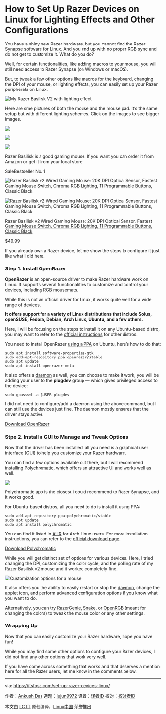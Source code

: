 [#]: subject: (How to Set Up Razer Devices on Linux for Lighting Effects and Other Configurations)
[#]: via: (https://itsfoss.com/set-up-razer-devices-linux/)
[#]: author: (Ankush Das https://itsfoss.com/author/ankush/)
[#]: collector: (lujun9972)
[#]: translator: (geekpi)
[#]: reviewer: ( )
[#]: publisher: ( )
[#]: url: ( )

How to Set Up Razer Devices on Linux for Lighting Effects and Other Configurations
======

You have a shiny new Razer hardware, but you cannot find the Razer Synapse software for Linux. And you end up with no proper RGB sync and do not get to customize it. What do you do?

Well, for certain functionalities, like adding macros to your mouse, you will still need access to Razer Synapse (on Windows or macOS).

But, to tweak a few other options like macros for the keyboard, changing the DPI of your mouse, or lighting effects, you can easily set up your Razer peripherals on Linux.

![My Razer Basilisk V2 with lighting effect][1]

Here are sme pictures of both the mouse and the mouse pad. It’s the same setup but with different lighting schemes. Click on the images to see bigger images.

![][2]

![][3]

![][4]

Razer Basilisk is a good gaming mouse. If you want you can order it from Amazon or get it from your local store.

SaleBestseller No. 1

![Razer Basilisk v2 Wired Gaming Mouse: 20K DPI Optical Sensor, Fastest Gaming Mouse Switch, Chroma RGB Lighting, 11 Programmable Buttons, Classic Black][5]

![Razer Basilisk v2 Wired Gaming Mouse: 20K DPI Optical Sensor, Fastest Gaming Mouse Switch, Chroma RGB Lighting, 11 Programmable Buttons, Classic Black][5]

[Razer Basilisk v2 Wired Gaming Mouse: 20K DPI Optical Sensor, Fastest Gaming Mouse Switch, Chroma RGB Lighting, 11 Programmable Buttons, Classic Black][6]

$49.99 [][7]

If you already own a Razer device, let me show the steps to configure it just like what I did here.

### Step 1. Install OpenRazer

**OpenRazer** is an open-source driver to make Razer hardware work on Linux. It supports several functionalities to customize and control your devices, including RGB mousemats.

While this is not an official driver for Linux, it works quite well for a wide range of devices.

**It offers support for a variety of Linux distributions that include Solus, openSUSE, Fedora, Debian, Arch Linux, Ubuntu, and a few others.**

Here, I will be focusing on the steps to install it on any Ubuntu-based distro, you may want to refer to the [official instructions][8] for other distros.

You need to install OpenRazer [using a PPA][9] on Ubuntu, here’s how to do that:

```
sudo apt install software-properties-gtk
sudo add-apt-repository ppa:openrazer/stable
sudo apt update
sudo apt install openrazer-meta
```

It also offers a [daemon][10] as well, you can choose to make it work, you will be adding your user to the **plugdev** group — which gives privileged access to the device:

```
sudo gpasswd -a $USER plugdev
```

I did not need to configure/add a daemon using the above command, but I can still use the devices just fine. The daemon mostly ensures that the driver stays active.

[Download OpenRazer][11]

### Stpe 2. Install a GUI to Manage and Tweak Options

Now that the driver has been installed, all you need is a graphical user interface (GUI) to help you customize your Razer hardware.

You can find a few options available out there, but I will recommend installing [Polychromatic][12], which offers an attractive UI and works well as well.

![][13]

Polychromatic app is the closest I could recommend to Razer Synapse, and it works good.

For Ubuntu-based distros, all you need to do is install it using PPA:

```
sudo add-apt-repository ppa:polychromatic/stable
sudo apt update
sudo apt install polychromatic
```

You can find it listed in [AUR][14] for Arch Linux users. For more installation instructions, you can refer to the [official download page][15].

[Download Polychromatic][16]

While you will get distinct set of options for various devices. Here, I tried changing the DPI, customizing the color cycle, and the polling rate of my Razer Basilisk v2 mouse and it worked completely fine.

![Customization options for a mouse][17]

It also offers you the ability to easily restart or stop the [daemon][10], change the applet icon, and perform advanced configuration options if you know what you want to do.

Alternatively, you can try [RazerGenie][18], [Snake][19], or [OpenRGB][20] (meant for changing the colors) to tweak the mouse color or any other settings.

### Wrapping Up

Now that you can easily customize your Razer hardware, hope you have fun!

While you may find some other options to configure your Razer devices, I did not find any other options that work very well.

If you have come across something that works and that deserves a mention here for all the Razer users, let me know in the comments below.

--------------------------------------------------------------------------------

via: https://itsfoss.com/set-up-razer-devices-linux/

作者：[Ankush Das][a]
选题：[lujun9972][b]
译者：[译者ID](https://github.com/译者ID)
校对：[校对者ID](https://github.com/校对者ID)

本文由 [LCTT](https://github.com/LCTT/TranslateProject) 原创编译，[Linux中国](https://linux.cn/) 荣誉推出

[a]: https://itsfoss.com/author/ankush/
[b]: https://github.com/lujun9972
[1]: https://i2.wp.com/itsfoss.com/wp-content/uploads/2021/06/Razer-Basilisk-V2.jpg?resize=800%2C600&ssl=1
[2]: https://i1.wp.com/itsfoss.com/wp-content/uploads/2021/06/razer-mouse-pad-lighting-effect-3-com.jpg?resize=800%2C600&ssl=1
[3]: https://i0.wp.com/itsfoss.com/wp-content/uploads/2021/06/razer-mouse-pad-lighting-effect-2-com.jpg?resize=800%2C600&ssl=1
[4]: https://i0.wp.com/itsfoss.com/wp-content/uploads/2021/06/razer-mouse-pad-lighting-effect-1-com.jpg?resize=800%2C600&ssl=1
[5]: https://i1.wp.com/m.media-amazon.com/images/I/31WrG8CTRHL._SL160_.jpg?ssl=1
[6]: https://www.amazon.com/dp/B082G5BDNC?tag=chmod7mediate-20&linkCode=osi&th=1&psc=1&keywords=Razer%20Basilisk%20V2 (Razer Basilisk v2 Wired Gaming Mouse: 20K DPI Optical Sensor, Fastest Gaming Mouse Switch, Chroma RGB Lighting, 11 Programmable Buttons, Classic Black)
[7]: https://www.amazon.com/gp/prime/?tag=chmod7mediate-20 (Amazon Prime)
[8]: https://openrazer.github.io/#download
[9]: https://itsfoss.com/ppa-guide/
[10]: https://itsfoss.com/linux-daemons/
[11]: https://openrazer.github.io/
[12]: https://polychromatic.app
[13]: https://i2.wp.com/itsfoss.com/wp-content/uploads/2021/06/polychromatic-app-1.png?resize=800%2C500&ssl=1
[14]: https://itsfoss.com/aur-arch-linux/
[15]: https://polychromatic.app/download/
[16]: https://polychromatic.app/
[17]: https://i1.wp.com/itsfoss.com/wp-content/uploads/2021/06/razer-basilisk-polychromatic.png?resize=800%2C505&ssl=1
[18]: https://github.com/z3ntu/RazerGenie
[19]: https://github.com/bithatch/snake
[20]: https://itsfoss.com/openrgb/
